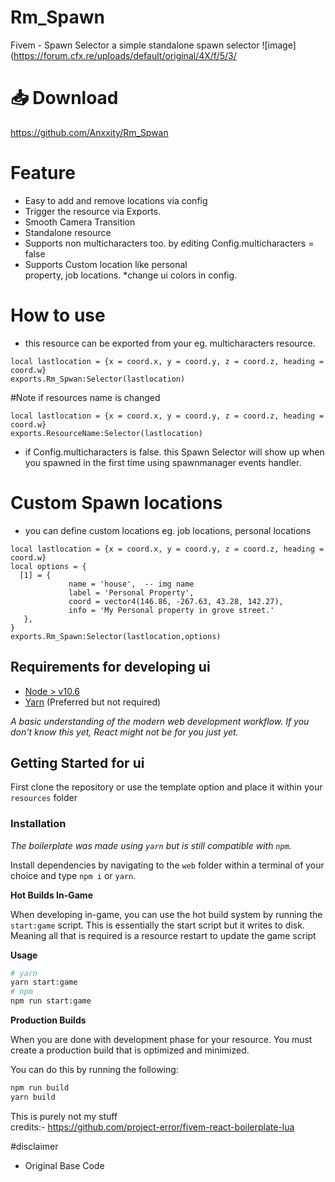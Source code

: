 # Rm_Spawn
Fivem - Spawn Selector
a simple standalone spawn selector
![image](https://forum.cfx.re/uploads/default/original/4X/f/5/3/


# 📥 Download 
https://github.com/Anxxity/Rm_Spwan

# Feature

* Easy to add and remove locations via config
* Trigger the resource via Exports.
* Smooth Camera Transition
* Standalone resource
* Supports non multicharacters too. by editing Config.multicharacters = false
* Supports Custom location like personal      
property, job locations.
*change ui colors in config.

# How to use
- this resource can be exported from your eg. multicharacters resource.
```
local lastlocation = {x = coord.x, y = coord.y, z = coord.z, heading = coord.w}
exports.Rm_Spwan:Selector(lastlocation)
```
#Note if resources name is changed

```
local lastlocation = {x = coord.x, y = coord.y, z = coord.z, heading = coord.w}
exports.ResourceName:Selector(lastlocation)
```
- if Config.multicharacters is false. this Spawn Selector will show up when you spawned in the first time using spawnmanager events handler.

# Custom Spawn locations
- you can define custom locations eg. job locations, personal locations
```
local lastlocation = {x = coord.x, y = coord.y, z = coord.z, heading = coord.w}
local options = {
  [1] = { 
             name = 'house',  -- img name
             label = 'Personal Property', 
             coord = vector4(146.86, -267.63, 43.28, 142.27), 
             info = 'My Personal property in grove street.'
   },
}
exports.Rm_Spawn:Selector(lastlocation,options)
```
## Requirements for developing ui
* [Node > v10.6](https://nodejs.org/en/)
* [Yarn](https://yarnpkg.com/getting-started/install) (Preferred but not required)

*A basic understanding of the modern web development workflow. If you don't 
know this yet, React might not be for you just yet.*

## Getting Started for ui

First clone the repository or use the template option and place
it within your `resources` folder

### Installation

*The boilerplate was made using `yarn` but is still compatible with
`npm`.*

Install dependencies by navigating to the `web` folder within
a terminal of your choice and type `npm i` or `yarn`.



**Hot Builds In-Game**

When developing in-game, you can use the hot build system by
running the `start:game` script. This is essentially the start
script but it writes to disk. Meaning all that is required is a
resource restart to update the game script

**Usage**
```sh
# yarn
yarn start:game
# npm
npm run start:game
```

**Production Builds**

When you are done with development phase for your resource. You
must create a production build that is optimized and minimized.

You can do this by running the following:

```sh
npm run build
yarn build 
```
This is purely not my stuff  
credits:- https://github.com/project-error/fivem-react-boilerplate-lua

#disclaimer

- Original Base Code

